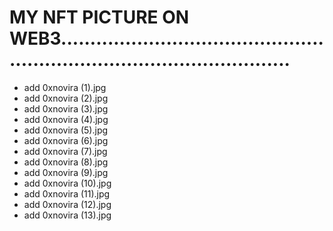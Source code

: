 # MY NFT PICTURE ON WEB3.............................................................................................
- add 0xnovira (1).jpg
- add 0xnovira (2).jpg
- add 0xnovira (3).jpg
- add 0xnovira (4).jpg
- add 0xnovira (5).jpg
- add 0xnovira (6).jpg
- add 0xnovira (7).jpg
- add 0xnovira (8).jpg
- add 0xnovira (9).jpg
- add 0xnovira (10).jpg
- add 0xnovira (11).jpg
- add 0xnovira (12).jpg
- add 0xnovira (13).jpg
